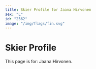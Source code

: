 ```yaml
---
title: Skier Profile for Jaana Hirvonen
sex: "L"
id: "2562"
image: "/img/flags/fin.svg" 
---
```


# Skier Profile

This page is for: Jaana Hirvonen.
    